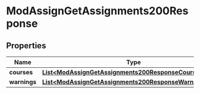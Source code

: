 

# ModAssignGetAssignments200Response


## Properties

| Name | Type | Description | Notes |
|------------ | ------------- | ------------- | -------------|
|**courses** | [**List&lt;ModAssignGetAssignments200ResponseCoursesInner&gt;**](ModAssignGetAssignments200ResponseCoursesInner.md) |  |  |
|**warnings** | [**List&lt;ModAssignGetAssignments200ResponseWarningsInner&gt;**](ModAssignGetAssignments200ResponseWarningsInner.md) |  |  [optional] |



